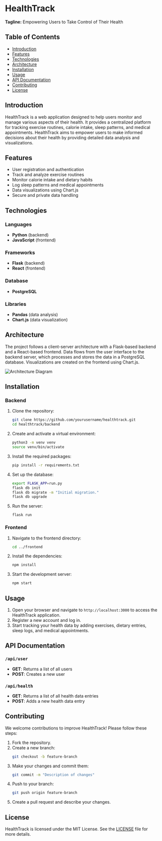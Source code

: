 # HealthTrack

**Tagline:** Empowering Users to Take Control of Their Health

## Table of Contents
- [Introduction](#introduction)
- [Features](#features)
- [Technologies](#technologies)
- [Architecture](#architecture)
- [Installation](#installation)
- [Usage](#usage)
- [API Documentation](#api-documentation)
- [Contributing](#contributing)
- [License](#license)

## Introduction
HealthTrack is a web application designed to help users monitor and manage various aspects of their health. It provides a centralized platform for tracking exercise routines, calorie intake, sleep patterns, and medical appointments. HealthTrack aims to empower users to make informed decisions about their health by providing detailed data analysis and visualizations.

## Features
- User registration and authentication
- Track and analyze exercise routines
- Monitor calorie intake and dietary habits
- Log sleep patterns and medical appointments
- Data visualizations using Chart.js
- Secure and private data handling

## Technologies
### Languages
- **Python** (backend)
- **JavaScript** (frontend)

### Frameworks
- **Flask** (backend)
- **React** (frontend)

### Database
- **PostgreSQL**

### Libraries
- **Pandas** (data analysis)
- **Chart.js** (data visualization)

## Architecture
The project follows a client-server architecture with a Flask-based backend and a React-based frontend. Data flows from the user interface to the backend server, which processes and stores the data in a PostgreSQL database. Visualizations are created on the frontend using Chart.js.

![Architecture Diagram](architecture_diagram.png)

## Installation
### Backend
1. Clone the repository:
    ```bash
    git clone https://github.com/yourusername/healthtrack.git
    cd healthtrack/backend
    ```
2. Create and activate a virtual environment:
    ```bash
    python3 -m venv venv
    source venv/bin/activate
    ```
3. Install the required packages:
    ```bash
    pip install -r requirements.txt
    ```
4. Set up the database:
    ```bash
    export FLASK_APP=run.py
    flask db init
    flask db migrate -m "Initial migration."
    flask db upgrade
    ```
5. Run the server:
    ```bash
    flask run
    ```

### Frontend
1. Navigate to the frontend directory:
    ```bash
    cd ../frontend
    ```
2. Install the dependencies:
    ```bash
    npm install
    ```
3. Start the development server:
    ```bash
    npm start
    ```

## Usage
1. Open your browser and navigate to `http://localhost:3000` to access the HealthTrack application.
2. Register a new account and log in.
3. Start tracking your health data by adding exercises, dietary entries, sleep logs, and medical appointments.

## API Documentation
### `/api/user`
- **GET**: Returns a list of all users
- **POST**: Creates a new user

### `/api/health`
- **GET**: Returns a list of all health data entries
- **POST**: Adds a new health data entry

## Contributing
We welcome contributions to improve HealthTrack! Please follow these steps:
1. Fork the repository.
2. Create a new branch:
    ```bash
    git checkout -b feature-branch
    ```
3. Make your changes and commit them:
    ```bash
    git commit -m "Description of changes"
    ```
4. Push to your branch:
    ```bash
    git push origin feature-branch
    ```
5. Create a pull request and describe your changes.

## License
HealthTrack is licensed under the MIT License. See the [LICENSE](LICENSE) file for more details.

